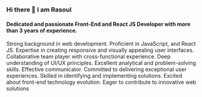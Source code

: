 ### Hi there 👋 I am Rasoul

#### Dedicated and passionate Front-End and React JS Developer with more than 3 years of experience.
Strong background in web development. Proficient in JavaScript, and React JS.
Expertise in creating responsive and visually appealing user interfaces. Collaborative team player with cross-functional experience. Deep understanding of UI/UX principles. 
Excellent analytical and problem-solving skills. Effective communicator. Committed to delivering exceptional user experiences. Skilled in identifying and implementing solutions. Excited about front-end technology evolution. Eager to contribute to innovative web solutions


<!-- ![RasoulJabbari's GitHub stats](https://github-readme-stats-git-masterrstaa-rickstaa.vercel.app/api?username=rasouljabbari&show_icons=true&theme=radical)

 ![RasoulJabbari's Top languages](https://github-readme-stats-git-masterrstaa-rickstaa.vercel.app/api/top-langs/?username=rasouljabbari&show_icons=true&theme=radical) -->

<!--
**rasouljabbari/rasouljabbari** is a ✨ _special_ ✨ repository because its `README.md` (this file) appears on your GitHub profile.

Here are some ideas to get you started:

- 🔭 I’m currently working on ...
- 🌱 I’m currently learning ...
- 👯 I’m looking to collaborate on ...
- 🤔 I’m looking for help with ...
- 💬 Ask me about ...
- 📫 How to reach me: ...
- 😄 Pronouns: ...
- ⚡ Fun fact: ...
-->
